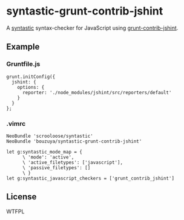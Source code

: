 syntastic-grunt-contrib-jshint
==============================================================================

A [syntastic][] syntax-checker for JavaScript using [grunt-contrib-jshint][].

[syntastic]: https://github.com/scrooloose/syntastic
[grunt-contrib-jshint]: https://github.com/gruntjs/grunt-contrib-jshint

Example
------------------------------------------------------------------------------

### Gruntfile.js

    grunt.initConfig({
      jshint: {
        options: {
          reporter: './node_modules/jshint/src/reporters/default'
        }
      }
    };
   
### .vimrc

    NeoBundle 'scrooloose/syntastic'
    NeoBundle 'bouzuya/syntastic-grunt-contrib-jshint'
    
    let g:syntastic_mode_map = {
          \ 'mode': 'active',
          \ 'active_filetypes': ['javascript'],
          \ 'passive_filetypes': []
          \ }
    let g:syntastic_javascript_checkers = ['grunt_contrib_jshint']

License
------------------------------------------------------------------------------

WTFPL

